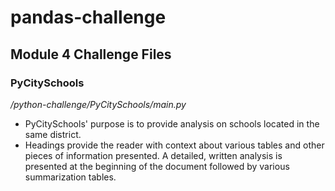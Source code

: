 # **pandas-challenge** 
## **Module 4 Challenge Files**
### PyCitySchools
_/python-challenge/PyCitySchools/main.py_
+ PyCitySchools' purpose is to provide analysis on schools located in the same district.
+ Headings provide the reader with context about various tables and other pieces of information presented. A detailed, written analysis is presented at the beginning of the document followed by various summarization tables.
